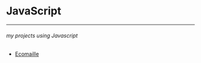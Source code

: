 # JavaScript <Badge type="tip" text="JS" />

---




###### my projects using Javascript
- [Ecomaille](../projects/rust-todo.md)